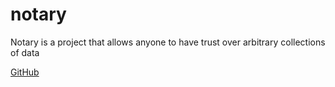 # notary

Notary is a project that allows anyone to have trust over arbitrary collections of data

[GitHub](https://github.com/theupdateframework/notary)
